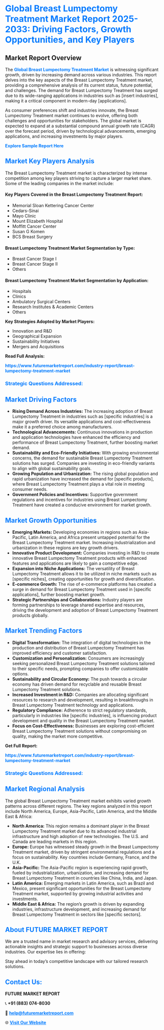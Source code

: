 <h1 style="color: #007BFF;">Global Breast Lumpectomy Treatment Market Report 2025-2033: Driving Factors, Growth Opportunities, and Key Players</h1>

<section id="overview">
<h2>Market Report Overview</h2>
<p>The <a href="https://www.futuremarketreport.com/industry-report/breast-lumpectomy-treatment-market" style="color: #007BFF; text-decoration: none;"><strong>Global Breast Lumpectomy Treatment Market</strong></a> is witnessing significant growth, driven by increasing demand across various industries. This report delves into the key aspects of the Breast Lumpectomy Treatment market, providing a comprehensive analysis of its current status, future potential, and challenges. The demand for Breast Lumpectomy Treatment has surged due to its wide-ranging applications in industries such as [insert industries], making it a critical component in modern-day [applications].</p>
<p>As consumer preferences shift and industries innovate, the Breast Lumpectomy Treatment market continues to evolve, offering both challenges and opportunities for stakeholders. The global market is expected to expand at a substantial compound annual growth rate (CAGR) over the forecast period, driven by technological advancements, emerging applications, and increasing investments by major players.</p>
</section>

<section id="overview">
<p><a href="https://www.futuremarketreport.com/request-sample/reportId=77556" style="color: #007BFF; text-decoration: none;"><strong>Explore Sample Report Here</strong></a></p>
</section>

<section id="key-players">
<h2 style="color: #007BFF;">Market Key Players Analysis</h2>
<p>The Breast Lumpectomy Treatment market is characterized by intense competition among key players striving to capture a larger market share. Some of the leading companies in the market include:</p>
<h4>Key Players Covered in the Breast Lumpectomy Treatment Report:</h4>
<ul><li>Memorial Sloan Kettering Cancer Center</li><li>Cedars-Sinai</li><li>Mayo Clinic</li><li>Mount Elizabeth Hospital</li><li>Moffitt Cancer Center</li><li>Susan G Komen</li><li>BCS Breast Surgery</li></ul>
<h4>Breast Lumpectomy Treatment Market Segmentation by Type:</h4>
<ul><li>Breast Cancer Stage I</li><li>Breast Cancer Stage II</li><li>Others</li></ul>

<h4>Breast Lumpectomy Treatment Market Segmentation by Application:</h4>
<ul><li>Hospitals</li><li>Clinics</li><li>Ambulatory Surgical Centers</li><li>Research Institutes &amp; Academic Centers</li><li>Others</li></ul>
<p><strong>Key Strategies Adopted by Market Players:</strong></p>
<ul>
<li>Innovation and R&D</li>
<li>Geographical Expansion</li>
<li>Sustainability Initiatives</li>
<li>Mergers and Acquisitions</li>
</ul>
</section>

<section>
<p><strong>Read Full Analysis: </strong></p><a href="https://www.futuremarketreport.com/industry-report/breast-lumpectomy-treatment-market" style="color: #007BFF; text-decoration: none;"><strong>https://www.futuremarketreport.com/industry-report/breast-lumpectomy-treatment-market</strong></a>
<h3 style="color: #007BFF;">Strategic Questions Addressed:</h3>
</section>

<section id="driving-factors">
<h2 style="color: #007BFF;">Market Driving Factors</h2>
<ul>
<li><strong>Rising Demand Across Industries:</strong> The increasing adoption of Breast Lumpectomy Treatment in industries such as [specific industries] is a major growth driver. Its versatile applications and cost-effectiveness make it a preferred choice among manufacturers.</li>
<li><strong>Technological Advancements:</strong> Continuous innovations in production and application technologies have enhanced the efficiency and performance of Breast Lumpectomy Treatment, further boosting market demand.</li>
<li><strong>Sustainability and Eco-Friendly Initiatives:</strong> With growing environmental concerns, the demand for sustainable Breast Lumpectomy Treatment solutions has surged. Companies are investing in eco-friendly variants to align with global sustainability goals.</li>
<li><strong>Growing Population and Urbanization:</strong> The rising global population and rapid urbanization have increased the demand for [specific products], where Breast Lumpectomy Treatment plays a vital role in meeting consumer needs.</li>
<li><strong>Government Policies and Incentives:</strong> Supportive government regulations and incentives for industries using Breast Lumpectomy Treatment have created a conducive environment for market growth.</li>
</ul>
</section>

<section id="growth-opportunities">
<h2 style="color: #007BFF;">Market Growth Opportunities</h2>
<ul>
<li><strong>Emerging Markets:</strong> Developing economies in regions such as Asia-Pacific, Latin America, and Africa present untapped potential for the Breast Lumpectomy Treatment market. Increasing industrialization and urbanization in these regions are key growth drivers.</li>
<li><strong>Innovative Product Development:</strong> Companies investing in R&D to create innovative Breast Lumpectomy Treatment products with enhanced features and applications are likely to gain a competitive edge.</li>
<li><strong>Expansion into Niche Applications:</strong> The versatility of Breast Lumpectomy Treatment allows it to be utilized in niche markets such as [specific niches], creating opportunities for growth and diversification.</li>
<li><strong>E-commerce Growth:</strong> The rise of e-commerce platforms has created a surge in demand for Breast Lumpectomy Treatment used in [specific applications], further boosting market growth.</li>
<li><strong>Strategic Partnerships and Collaborations:</strong> Industry players are forming partnerships to leverage shared expertise and resources, driving the development and adoption of Breast Lumpectomy Treatment products globally.</li>
</ul>
</section>

<section id="trending-factors">
<h2 style="color: #007BFF;">Market Trending Factors</h2>
<ul>
<li><strong>Digital Transformation:</strong> The integration of digital technologies in the production and distribution of Breast Lumpectomy Treatment has improved efficiency and customer satisfaction.</li>
<li><strong>Customization and Personalization:</strong> Consumers are increasingly seeking personalized Breast Lumpectomy Treatment solutions tailored to their specific needs, prompting companies to offer customizable options.</li>
<li><strong>Sustainability and Circular Economy:</strong> The push towards a circular economy has driven demand for recyclable and reusable Breast Lumpectomy Treatment solutions.</li>
<li><strong>Increased Investment in R&D:</strong> Companies are allocating significant resources to research and development, resulting in breakthroughs in Breast Lumpectomy Treatment technology and applications.</li>
<li><strong>Regulatory Compliance:</strong> Adherence to strict regulatory standards, particularly in industries like [specific industries], is influencing product development and quality in the Breast Lumpectomy Treatment market.</li>
<li><strong>Focus on Cost-Effectiveness:</strong> Businesses are exploring cost-efficient Breast Lumpectomy Treatment solutions without compromising on quality, making the market more competitive.</li>
</ul>
</section>

<section>
<p><strong>Get Full Report: </strong></p><a href="https://www.futuremarketreport.com/industry-report/breast-lumpectomy-treatment-market" style="color: #007BFF; text-decoration: none;"><strong>https://www.futuremarketreport.com/industry-report/breast-lumpectomy-treatment-market</strong></a>
<h3 style="color: #007BFF;">Strategic Questions Addressed:</h3>
</section>


<section id="regional-analysis">
<h2 style="color: #007BFF;">Market Regional Analysis</h2>
<p>The global Breast Lumpectomy Treatment market exhibits varied growth patterns across different regions. The key regions analyzed in this report include North America, Europe, Asia-Pacific, Latin America, and the Middle East & Africa:</p>
<ul>
<li><strong>North America:</strong> This region remains a dominant player in the Breast Lumpectomy Treatment market due to its advanced industrial infrastructure and high adoption of new technologies. The U.S. and Canada are leading markets in this region.</li>
<li><strong>Europe:</strong> Europe has witnessed steady growth in the Breast Lumpectomy Treatment market, driven by stringent environmental regulations and a focus on sustainability. Key countries include Germany, France, and the U.K.</li>
<li><strong>Asia-Pacific:</strong> The Asia-Pacific region is experiencing rapid growth, fueled by industrialization, urbanization, and increasing demand for Breast Lumpectomy Treatment in countries like China, India, and Japan.</li>
<li><strong>Latin America:</strong> Emerging markets in Latin America, such as Brazil and Mexico, present significant opportunities for the Breast Lumpectomy Treatment market, supported by growing industrial activities and investments.</li>
<li><strong>Middle East & Africa:</strong> The region’s growth is driven by expanding industries, infrastructure development, and increasing demand for Breast Lumpectomy Treatment in sectors like [specific sectors].</li>
</ul>
</section>

<footer>
<h2 style="color: #007BFF;">About FUTURE MARKET REPORT</h2>
<p>We are a trusted name in market research and advisory services, delivering actionable insights and strategic support to businesses across diverse industries. Our expertise lies in offering:</p>

<p>Stay ahead in today’s competitive landscape with our tailored research solutions.</p>

<h2 style="color: #007BFF;">Contact Us:</h2>
<p><strong>FUTURE MARKET REPORT</strong></p>
<p>📞 <strong>+91 (883) 074-8030</strong></p>
<p>📧 <strong><a href="mailto:help@futuremarketreport.com" style="color: #007BFF;">help@futuremarketreport.com</a></strong></p>
<p>🌐 <strong><a href="https://www.futuremarketreport.com/" style="color: #007BFF;">Visit Our Website</a></strong></p>
</footer>